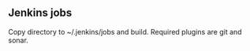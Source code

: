 Jenkins jobs
------------
Copy directory to ~/.jenkins/jobs and build. Required plugins are git and sonar.
